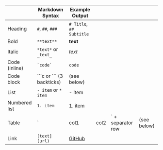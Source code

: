 |  | Markdown Syntax                 | Example Output               |      |                    |             |
| ------------- | ------------------------------- | ---------------------------- | ---- | ------------------ | ----------- |
| Heading       | `#`, `##`, `###`                | `# Title`, `## Subtitle`     |      |                    |             |
| Bold          | `**text**`                      | **text**                     |      |                    |             |
| Italic        | `*text*` or `_text_`            | *text*                       |      |                    |             |
| Code (inline) | `` `code` ``                    | `code`                       |      |                    |             |
| Code block    | \`\`\`c or \`\`\` (3 backticks) | (see below)                  |      |                    |             |
| List          | `- item` or `* item`            | - item                       |      |                    |             |
| Numbered list | `1. item`                       | 1. item                      |      |                    |             |
| Table         | \`                              | col1                         | col2 | \` + separator row | (see below) |
| Link          | `[text](url)`                   | [GitHub](https://github.com) |      |                    |             |
